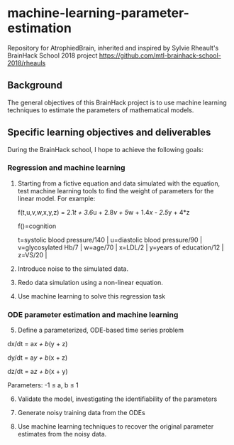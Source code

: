 # machine-learning-parameter-estimation
Repository for AtrophiedBrain, inherited and inspired by Sylvie Rheault's BrainHack School 2018 project https://github.com/mtl-brainhack-school-2018/rheauls

## Background
The general objectives of this BrainHack project is to use machine learning techniques to estimate the parameters of mathematical models.

## Specific learning objectives and deliverables
During the BrainHack school, I hope to achieve the following goals:

### Regression and machine learning

1) Starting from a fictive equation and data simulated with the equation, test machine learning tools to find the weight of parameters for the linear model.  For example:

   f(t,u,v,w,x,y,z) = 2.1*t + 3.6*u + 2.8*v + 5*w + 1.4*x - 2.5*y + 4*z
   
   f()=cognition
   
   t=systolic blood pressure/140 | u=diastolic blood pressure/90 | v=glycosylated Hb/7 | w=age/70 | x=LDL/2 | y=years of education/12 | z=VS/20 |   
   
2) Introduce noise to the simulated data.

3) Redo data simulation using a non-linear equation.

4) Use machine learning to solve this regression task

### ODE parameter estimation and machine learning

5) Define a parameterized, ODE-based time series problem

dx/dt = a*x + b*(y + z)

dy/dt = a*y + b*(x + z)

dz/dt = a*z + b*(x + y)

Parameters: -1  	&#8804; a, b  	&#8804; 1 

6) Validate the model, investigating the identifiability of the parameters

7) Generate noisy training data from the ODEs

8) Use machine learning techniques to recover the original parameter estimates from the noisy data.
